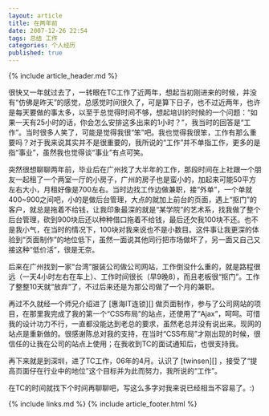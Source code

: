 ```yaml
---
layout: article
title: 在两年前
date: 2007-12-26 22:54
tags: 总结 工作
categories: 个人经历
published: true
---
```


{% include  article_header.md %}

很快又一年就过去了，一转眼在TC工作了近两年，想起当初刚进来的时候，并没有“仿佛是昨天”的感觉，总感觉时间很久了，可是算下日子，也不过近两年，也许是每天要做的事太多，以至于总觉得时间不够，想起培训的时候的一个问题：“如果一天有25小时的话，你会怎么安排这多出来的1小时？”，我当时的回答是“工作”。当时很多人笑了，可能是觉得我很“笨”吧。我也觉得我很笨，工作有那么重要吗？对于我来说其实并不是很重要的，我所说的“工作”并不单指工作，更多的是指“事业”，虽然我也觉得谈“事业”有点可笑。

突然很想聊聊两年前，毕业后在广州找了大半年的工作，那段时间在上社跟一个朋友一起租了一个两室一厅的小房子，广州的房子也是蛮小的，加起来可能50平方左右大小，月租好像是700左右。当时边找工作边做兼职，接“外单”，一个单就400~900之间吧，小的是做后台管理，大点的就加上前台的页面，遇上“抠门”的客户，就总是拖着不给钱，让我印象最深的就是“某学院”的艺术系，找我做了整个后台管理，砍到900块后还以种种借口拖着不给钱，最后还欠我100块不还。也不是我小气，在当时的情况下，100块对我来说也不是小数目。这件事让我更深的体验到“页面制作”的地位低下，虽然一面说其他同行把市场做坏了，另一面又自己又接这种“低价活”，很是无奈。

后来在广州找到一家“台湾”服装公司做公司网站，工作倒没什么重的，就是路程很远（一天4小时左右在车上）、工作时间很长（早9晚8），而且老板很“抠门”。工作了整整10天就“放弃”了，不过后来还是为那公司做了一个月的兼职。

再过不久就经一个师兄介绍进了 [惠海IT连锁][] 做页面制作，参与了公司网站的项目，在那里我完成了我的第一个“CSS布局”的站点，还使用了“Ajax”，呵呵。可惜我的设计功力不行，一直都没能达到老总的要求，虽然老总并没有说出来。现网的站点是重新做的。很感谢陈总对我的支持，在当时“CSS布局”才刚出现的时候，很信任的让我在公司的站点上使用；在我收到TC的面试通知后，也很支持我。

再下来就是到深圳，进了TC工作，06年的4月。认识了 [twinsen][] ，接受了“提高页面仔在行业中的地位”这个目标并为此而努力，我所说的“工作”。

在TC的时间就找下个时间再聊聊吧，写这么多字对我来说已经相当不容易了。:)

{% include links.md %}
{% include article_footer.html %}
